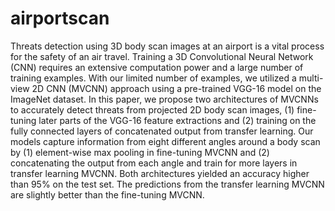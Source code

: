 # airportscan

Threats detection using 3D body scan images at an airport is a vital process for the safety of an air travel.
Training a 3D Convolutional Neural Network (CNN) requires an extensive computation power and a large number 
of training examples. With our limited number of examples, we utilized a multi-view 2D CNN (MVCNN) approach 
using a pre-trained VGG-16 model on the ImageNet dataset. In this paper, we propose two architectures of MVCNNs 
to accurately detect threats from projected 2D body scan images, (1) fine-tuning later parts of the VGG-16 
feature extractions and (2) training on the fully connected layers of concatenated output from transfer learning. 
Our models capture information from eight different angles around a body scan by (1) element-wise max pooling 
in fine-tuning MVCNN and (2) concatenating the output from each angle and train for more layers in transfer 
learning MVCNN. Both architectures yielded an accuracy higher than 95% on the test set. The predictions from 
the transfer learning MVCNN are slightly better than the fine-tuning MVCNN. <br/>

